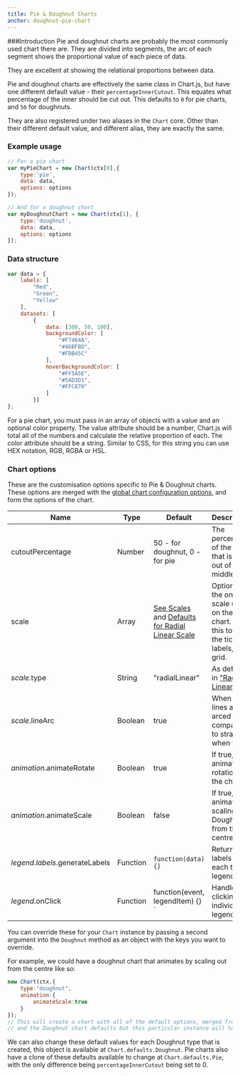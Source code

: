 ```yaml
---
title: Pie & Doughnut Charts
anchor: doughnut-pie-chart
---
```

###Introduction
Pie and doughnut charts are probably the most commonly used chart there are. They are divided into segments, the arc of each segment shows the proportional value of each piece of data.

They are excellent at showing the relational proportions between data.

Pie and doughnut charts are effectively the same class in Chart.js, but have one different default value - their `percentageInnerCutout`. This equates what percentage of the inner should be cut out. This defaults to `0` for pie charts, and `50` for doughnuts.

They are also registered under two aliases in the `Chart` core. Other than their different default value, and different alias, they are exactly the same.

<div class="canvas-holder half">
	<canvas width="250" height="125"></canvas>
</div>

<div class="canvas-holder half">
	<canvas width="250" height="125"></canvas>
</div>


### Example usage

```javascript
// For a pie chart
var myPieChart = new Chart(ctx[0],{
	type:'pie',
	data: data,
	options: options
});

// And for a doughnut chart
var myDoughnutChart = new Chart(ctx[1], {
	type:'doughnut',
	data: data,
	options: options
});
```

### Data structure

```javascript
var data = {
    labels: [
        "Red",
        "Green",
        "Yellow"
    ],
    datasets: [
        {
            data: [300, 50, 100],
            backgroundColor: [
                "#F7464A",
                "#46BFBD",
                "#FDB45C"
            ],
            hoverBackgroundColor: [
                "#FF5A5E",
                "#5AD3D1",
                "#FFC870"
            ]
        }]
};
```

For a pie chart, you must pass in an array of objects with a value and an optional color property. The value attribute should be a number, Chart.js will total all of the numbers and calculate the relative proportion of each. The color attribute should be a string. Similar to CSS, for this string you can use HEX notation, RGB, RGBA or HSL.

### Chart options

These are the customisation options specific to Pie & Doughnut charts. These options are merged with the [global chart configuration options](#getting-started-global-chart-configuration), and form the options of the chart.

Name | Type | Default | Description
--- | --- | --- | ---
cutoutPercentage | Number | 50 - for doughnut, 0 - for pie | The percentage of the chart that is cut out of the middle.
scale | Array | [See Scales](#scales) and [Defaults for Radial Linear Scale](#getting-started-radial-linear-scale) | Options for the one scale used on the chart. Use this to style the ticks, labels, and grid.
*scale*.type | String |"radialLinear" | As defined in ["Radial Linear"](#scales-radial-linear-scale).
*scale*.lineArc | Boolean | true | When true, lines are arced compared to straight when false.
*animation*.animateRotate | Boolean |true | If true, will animate the rotation of the chart.
*animation*.animateScale | Boolean | false | If true, will animate scaling the Doughnut from the centre.
*legend*.*labels*.generateLabels | Function | `function(data) {} ` | Returns labels for each the legend
*legend*.onClick | Function | function(event, legendItem) {} ` | Handles clicking an individual legend item

You can override these for your `Chart` instance by passing a second argument into the `Doughnut` method as an object with the keys you want to override.

For example, we could have a doughnut chart that animates by scaling out from the centre like so:

```javascript
new Chart(ctx,{
	type:"doughnut",
	animation:{
		animateScale:true
	}
});
// This will create a chart with all of the default options, merged from the global config,
// and the Doughnut chart defaults but this particular instance will have `animateScale` set to `true`.
```

We can also change these default values for each Doughnut type that is created, this object is available at `Chart.defaults.Doughnut`. Pie charts also have a clone of these defaults available to change at `Chart.defaults.Pie`, with the only difference being `percentageInnerCutout` being set to 0.